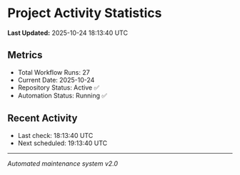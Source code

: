 # Project Activity Statistics

**Last Updated:** 2025-10-24 18:13:40 UTC

## Metrics
- Total Workflow Runs: 27
- Current Date: 2025-10-24
- Repository Status: Active ✅
- Automation Status: Running ✅

## Recent Activity
- Last check: 18:13:40 UTC
- Next scheduled: 19:13:40 UTC

---
*Automated maintenance system v2.0*
